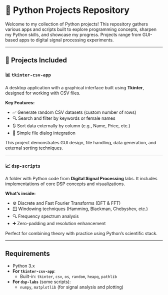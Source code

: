# 🐍 Python Projects Repository

Welcome to my collection of Python projects! This repository gathers various apps and scripts built to explore programming concepts, sharpen my Python skills, and showcase my progress. Projects range from GUI-based apps to digital signal processing experiments.

---

## 📂 Projects Included

### 📊 `tkinter-csv-app`
A desktop application with a graphical interface built using **Tkinter**, designed for working with CSV files.

**Key Features:**
- ✅ Generate random CSV datasets (custom number of rows)
- 🔍 Search and filter by keywords or female names
- 🔃 Sort data externally by column (e.g., Name, Price, etc.)
- 📁 Simple file dialog integration

This project demonstrates GUI design, file handling, data generation, and external sorting techniques.

---

### 📈 `dsp-scripts`
A folder with Python code from **Digital Signal Processing** labs. It includes implementations of core DSP concepts and visualizations.

**What’s inside:**
- ⚙️ Discrete and Fast Fourier Transforms (DFT & FFT)
- 🪟 Windowing techniques (Hamming, Blackman, Chebyshev, etc.)
- 🔍 Frequency spectrum analysis
- ➕ Zero-padding and resolution enhancement

Perfect for combining theory with practice using Python’s scientific stack.

---

## Requirements

- Python 3.x
- **For `tkinter-csv-app`**:  
  - Built-in: `tkinter`, `csv`, `os`, `random`, `heapq`, `pathlib`
- **For `dsp-labs`** (some scripts):  
  - `numpy`, `matplotlib` (for signal analysis and plotting)
